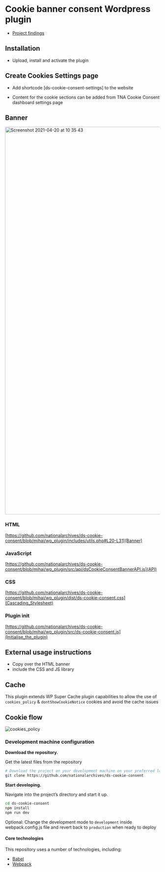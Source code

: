 # Cookie banner consent Wordpress plugin

- [Project findings](https://github.com/nationalarchives/ds-cookie-consent/blob/mihai/wp_plugin/docs/about-the-project.md)

## Installation

- Upload, install and activate the plugin

## Create Cookies Settings page

- Add shortcode [ds-cookie-consent-settings] to the website

- Content for the cookie sections can be added from TNA Cookie Consent dashboard settings page

## Banner

<img width="1263" alt="Screenshot 2021-04-20 at 10 35 43" src="https://user-images.githubusercontent.com/5245264/115373917-3b91b980-a1c4-11eb-82f7-96acab4a45cb.png">

### HTML

[https://github.com/nationalarchives/ds-cookie-consent/blob/mihai/wp_plugin/includes/utils.php#L20-L31](Banner)

### JavaScript

[https://github.com/nationalarchives/ds-cookie-consent/blob/mihai/wp_plugin/src/api/dsCookieConsentBannerAPI.js](API)

### CSS

[https://github.com/nationalarchives/ds-cookie-consent/blob/mihai/wp_plugin/dist/ds-cookie-consent.css](Cascading_Stylesheet)

### Plugin init

[https://github.com/nationalarchives/ds-cookie-consent/blob/mihai/wp_plugin/src/ds-cookie-consent.js](Initialise_the_plugin)

## External usage instructions

- Copy over the HTML banner
- include the CSS and JS library

## Cache

This plugin extends WP Super Cache plugin capabilities to allow the use of `cookies_policy` & `dontShowCookieNotice` cookies and avoid the cache issues

## Cookie flow

![cookies_policy](https://user-images.githubusercontent.com/5245264/115374112-70057580-a1c4-11eb-9188-cf497a3d84fa.png)

### Development machine configuration

**Download the repository.**

Get the latest files from the repository

```sh
# Download the project on your development machine on your preferred location
git clone https://github.com/nationalarchives/ds-cookie-consent
```

**Start developing.**

Navigate into the project’s directory and start it up.

```sh
cd ds-cookie-consent
npm install
npm run dev
```

Optional: Change the development mode to `development` inside webpack.config.js file and revert back to `production` when ready to deploy

#### Core technologies

This repository uses a number of technologies, including:

- [Babel](https://babeljs.io)
- [Webpack](https://webpack.js.org)